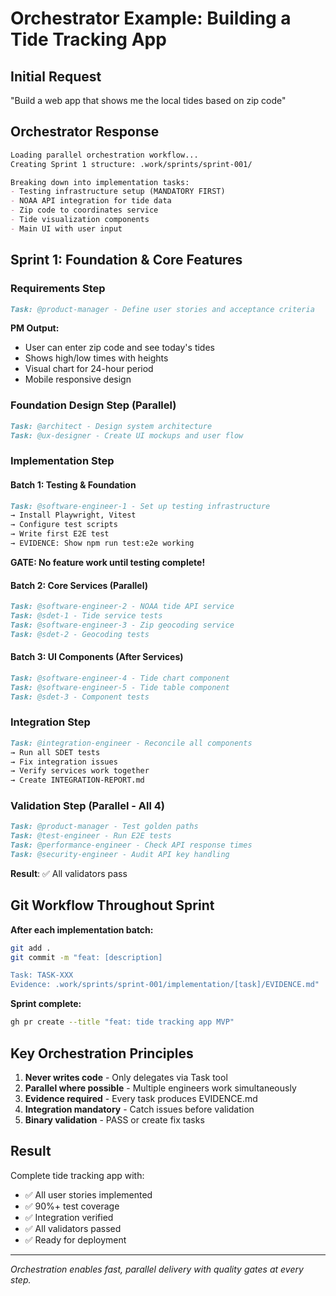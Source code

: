 # Orchestrator Example: Building a Tide Tracking App

## Initial Request
"Build a web app that shows me the local tides based on zip code"

## Orchestrator Response

```markdown
Loading parallel orchestration workflow...
Creating Sprint 1 structure: .work/sprints/sprint-001/

Breaking down into implementation tasks:
- Testing infrastructure setup (MANDATORY FIRST)
- NOAA API integration for tide data
- Zip code to coordinates service
- Tide visualization components
- Main UI with user input
```

## Sprint 1: Foundation & Core Features

### Requirements Step
```markdown
Task: @product-manager - Define user stories and acceptance criteria
```

**PM Output:**
- User can enter zip code and see today's tides
- Shows high/low times with heights
- Visual chart for 24-hour period
- Mobile responsive design

### Foundation Design Step (Parallel)
```markdown
Task: @architect - Design system architecture
Task: @ux-designer - Create UI mockups and user flow
```

### Implementation Step

#### Batch 1: Testing & Foundation
```markdown
Task: @software-engineer-1 - Set up testing infrastructure
→ Install Playwright, Vitest
→ Configure test scripts
→ Write first E2E test
→ EVIDENCE: Show npm run test:e2e working
```

**GATE: No feature work until testing complete!**

#### Batch 2: Core Services (Parallel)
```markdown
Task: @software-engineer-2 - NOAA tide API service
Task: @sdet-1 - Tide service tests
Task: @software-engineer-3 - Zip geocoding service  
Task: @sdet-2 - Geocoding tests
```

#### Batch 3: UI Components (After Services)
```markdown
Task: @software-engineer-4 - Tide chart component
Task: @software-engineer-5 - Tide table component
Task: @sdet-3 - Component tests
```

### Integration Step
```markdown
Task: @integration-engineer - Reconcile all components
→ Run all SDET tests
→ Fix integration issues
→ Verify services work together
→ Create INTEGRATION-REPORT.md
```

### Validation Step (Parallel - All 4)
```markdown
Task: @product-manager - Test golden paths
Task: @test-engineer - Run E2E tests
Task: @performance-engineer - Check API response times
Task: @security-engineer - Audit API key handling
```

**Result**: ✅ All validators pass

## Git Workflow Throughout Sprint

**After each implementation batch:**
```bash
git add .
git commit -m "feat: [description]

Task: TASK-XXX
Evidence: .work/sprints/sprint-001/implementation/[task]/EVIDENCE.md"
```

**Sprint complete:**
```bash
gh pr create --title "feat: tide tracking app MVP"
```

## Key Orchestration Principles

1. **Never writes code** - Only delegates via Task tool
2. **Parallel where possible** - Multiple engineers work simultaneously  
3. **Evidence required** - Every task produces EVIDENCE.md
4. **Integration mandatory** - Catch issues before validation
5. **Binary validation** - PASS or create fix tasks

## Result

Complete tide tracking app with:
- ✅ All user stories implemented
- ✅ 90%+ test coverage
- ✅ Integration verified
- ✅ All validators passed
- ✅ Ready for deployment

---
*Orchestration enables fast, parallel delivery with quality gates at every step.*